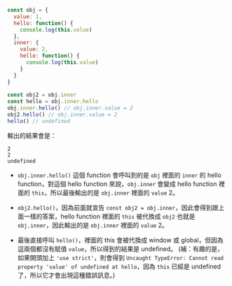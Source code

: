 ``` js
const obj = {
  value: 1,
  hello: function() {
    console.log(this.value)
  },
  inner: {
    value: 2,
    hello: function() {
      console.log(this.value)
    }
  }
}
  
const obj2 = obj.inner
const hello = obj.inner.hello
obj.inner.hello() // obj.inner.value = 2
obj2.hello() // obj.inner.value = 2
hello() // undefined
```
輸出的結果會是：
```
2
2
undefined
```
* `obj.inner.hello()` 這個 function 會呼叫到的是 `obj` 裡面的 `inner` 的 hello function，對這個 hello function 來說，`obj.inner` 會變成 hello function 裡面的 `this`，所以最後輸出的是 `obj.inner` 裡面的 `value` 2。
  
* `obj2.hello()`，因為前面就宣告 `const obj2 = obj.inner`，因此會得到跟上面一樣的答案，hello function 裡面的 `this` 被代換成 `obj2` 也就是 `obj.inner`，因此輸出的是 `obj.inner` 裡面的 `value` 2。
  
* 最後直接呼叫 `hello()`，裡面的 this 會被代換成 window 或 global，但因為這兩個都沒有賦值 `value`，所以得到的結果是 undefined。
(補：有趣的是，如果開頭加上 `'use strict'`，則會得到 `Uncaught TypeError: Cannot read property 'value' of undefined at hello`，因為 `this` 已經是 undefined 了，所以它才會出現這種錯誤訊息。)